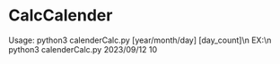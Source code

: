 # CalcCalender

Usage: python3 calenderCalc.py [year/month/day] [day_count]\n
        EX:\n
        python3 calenderCalc.py 2023/09/12 10
